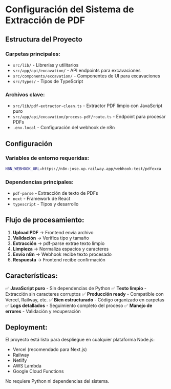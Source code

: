 # Configuración del Sistema de Extracción de PDF

## Estructura del Proyecto

### Carpetas principales:
- `src/lib/` - Librerías y utilitarios
- `src/app/api/excavation/` - API endpoints para excavaciones
- `src/components/excavation/` - Componentes de UI para excavaciones
- `src/types/` - Tipos de TypeScript

### Archivos clave:
- `src/lib/pdf-extractor-clean.ts` - Extractor PDF limpio con JavaScript puro
- `src/app/api/excavation/process-pdf/route.ts` - Endpoint para procesar PDFs
- `.env.local` - Configuración del webhook de n8n

## Configuración

### Variables de entorno requeridas:
```bash
N8N_WEBHOOK_URL=https://n8n-jose.up.railway.app/webhook-test/pdfexca
```

### Dependencias principales:
- `pdf-parse` - Extracción de texto de PDFs
- `next` - Framework de React
- `typescript` - Tipos y desarrollo

## Flujo de procesamiento:

1. **Upload PDF** → Frontend envía archivo
2. **Validación** → Verifica tipo y tamaño
3. **Extracción** → pdf-parse extrae texto limpio
4. **Limpieza** → Normaliza espacios y caracteres
5. **Envío n8n** → Webhook recibe texto procesado
6. **Respuesta** → Frontend recibe confirmación

## Características:

✅ **JavaScript puro** - Sin dependencias de Python
✅ **Texto limpio** - Extracción sin caracteres corruptos
✅ **Producción ready** - Compatible con Vercel, Railway, etc.
✅ **Bien estructurado** - Código organizado en carpetas
✅ **Logs detallados** - Seguimiento completo del proceso
✅ **Manejo de errores** - Validación y recuperación

## Deployment:

El proyecto está listo para despliegue en cualquier plataforma Node.js:
- Vercel (recomendado para Next.js)
- Railway
- Netlify
- AWS Lambda
- Google Cloud Functions

No requiere Python ni dependencias del sistema.
